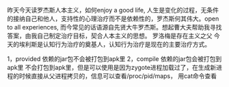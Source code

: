 昨天今天读罗杰斯人本主义，如何enjoy a good life, 人生是变化的过程，无条件的接纳自己和他人，支持性的心理治疗而不是依赖性的，罗杰斯何其伟大。open to all experiences, 而今常见的话语源自先贤大牛罗杰斯。想起曹大夫帮助我寻找答案，由我自己制定治疗目标，契合人本主义的思想。
罗洛梅是存在主义之父
今天的埃利斯是认知行为治疗的奠基人，认知行为治疗是现在的主要治疗方式。

1，provided 依赖的jar包不会被打包到apk里
2，compile 依赖的jar包会被打包到apk里
不会打包到apk里，但是可以使用是因为zygote进程加载过了，在生成新进程的时候直接从父进程拷贝的，信息可以查看/proc/pid/maps， 用cat命令查看
